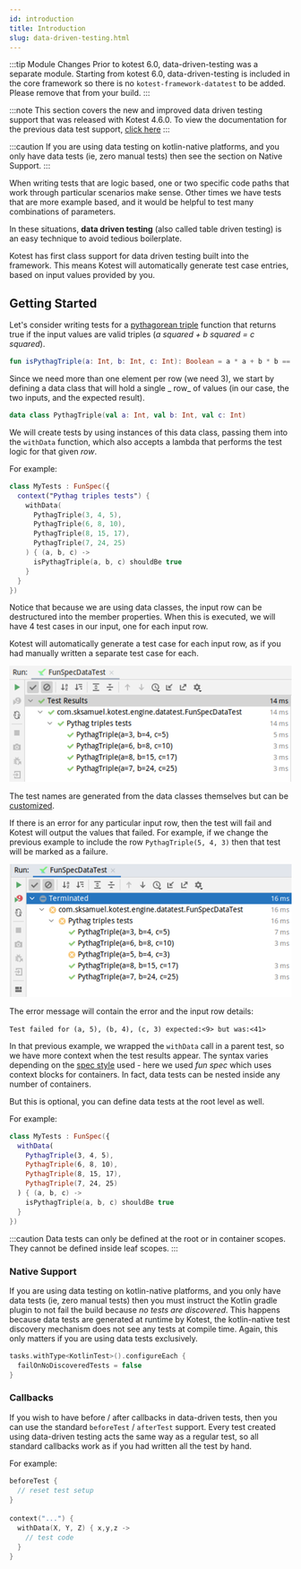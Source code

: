 ```yaml
---
id: introduction
title: Introduction
slug: data-driven-testing.html
---
```


:::tip Module Changes
Prior to kotest 6.0, data-driven-testing was a separate module. Starting from kotest 6.0, data-driven-testing is
included in the core framework so there is no `kotest-framework-datatest` to be added. Please remove that from your build.
:::

:::note
This section covers the new and improved data driven testing support that was released with Kotest 4.6.0.
To view the documentation for the previous data test support, [click here](data_driven_testing_4.2.0.md)
:::

:::caution
If you are using data testing on kotlin-native platforms, and you only have data tests (ie, zero manual tests) then see the section on Native Support.
:::

When writing tests that are logic based, one or two specific code paths that work through particular scenarios make
sense. Other times we have tests that are more example based, and it would be helpful to test many combinations of
parameters.

In these situations, **data driven testing** (also called table driven testing) is an easy technique to avoid tedious
boilerplate.

Kotest has first class support for data driven testing built into the framework.
This means Kotest will automatically generate test case entries, based on input values provided by you.

## Getting Started

Let's consider writing tests for a [pythagorean triple](https://en.wikipedia.org/wiki/Pythagorean_triple) function that
returns true if the input values are valid triples (_a squared + b squared = c squared_).

```kotlin
fun isPythagTriple(a: Int, b: Int, c: Int): Boolean = a * a + b * b == c * c
```

Since we need more than one element per row (we need 3), we start by defining a data class that will hold a single _
row_ of values (in our case, the two inputs, and the expected result).

```kotlin
data class PythagTriple(val a: Int, val b: Int, val c: Int)
```

We will create tests by using instances of this data class, passing them into the `withData` function, which also
accepts a lambda that performs the test logic for that given _row_.

For example:

```kotlin
class MyTests : FunSpec({
  context("Pythag triples tests") {
    withData(
      PythagTriple(3, 4, 5),
      PythagTriple(6, 8, 10),
      PythagTriple(8, 15, 17),
      PythagTriple(7, 24, 25)
    ) { (a, b, c) ->
      isPythagTriple(a, b, c) shouldBe true
    }
  }
})
```

Notice that because we are using data classes, the input row can be destructured into the member properties.
When this is executed, we will have 4 test cases in our input, one for each input row.

Kotest will automatically generate a test case for each input row, as if you had manually written a separate test case
for each.

![data test example output](datatest1.png)

The test names are generated from the data classes themselves but can be [customized](test_names.md).

If there is an error for any particular input row, then the test will fail and Kotest will output the values that
failed. For example, if we change the previous example to include the row `PythagTriple(5, 4, 3)`
then that test will be marked as a failure.

![data test example output](datatest2.png)

The error message will contain the error and the input row details:

`Test failed for (a, 5), (b, 4), (c, 3) expected:<9> but was:<41>`

In that previous example, we wrapped the `withData` call in a parent test, so we have more context when the test results appear.
The syntax varies depending on the [spec style](../styles.md) used - here we used _fun spec_ which uses context blocks for containers.
In fact, data tests can be nested inside any number of containers.

But this is optional, you can define data tests at the root level as well.

For example:

```kotlin
class MyTests : FunSpec({
  withData(
    PythagTriple(3, 4, 5),
    PythagTriple(6, 8, 10),
    PythagTriple(8, 15, 17),
    PythagTriple(7, 24, 25)
  ) { (a, b, c) ->
    isPythagTriple(a, b, c) shouldBe true
  }
})
```

:::caution
Data tests can only be defined at the root or in container scopes. They cannot be defined inside leaf scopes.
:::

### Native Support

If you are using data testing on kotlin-native platforms, and you only have data tests (ie, zero manual tests) then you must instruct
the Kotlin gradle plugin to not fail the build because _no tests are discovered_. This happens because data tests are generated at runtime by Kotest,
the kotlin-native test discovery mechanism does not see any tests at compile time. Again, this only matters if you are using data tests exclusively.

```kotlin
tasks.withType<KotlinTest>().configureEach {
  failOnNoDiscoveredTests = false
}
```


### Callbacks

If you wish to have before / after callbacks in data-driven tests, then you can use the standard `beforeTest`
/ `afterTest` support. Every test created using data-driven testing acts the same way as a regular test, so all standard callbacks work as if
you had written all the test by hand.

For example:

```kotlin
beforeTest {
  // reset test setup
}

context("...") {
  withData(X, Y, Z) { x,y,z ->
    // test code
  }
}
```
